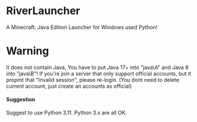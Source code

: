 # RiverLauncher
A Minecraft: Java Edition Launcher for Windows used Python! 

# Warning
It does not contain Java, You have to put Java 17+ into "java\A\" and Java 8 into "java\B\"! 
If you're join a server that only support official accounts, but it propmt that "Invalid session", please re-login. (You dont need to delete current account, just create an accounts as official)

#### Suggestion ####
Suggest to use Python 3.11. Python 3.x are all OK. 

